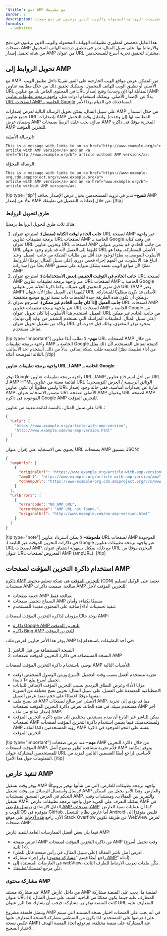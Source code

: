 ```yaml
---
'$title': دمج AMP مع تطبيقك
$order: 2
description: هذا الدليل مخصص لمطوري تطبيقات الهواتف المحمولة والويب الذين يرغبون في دمج صفحات AMP والارتباط بها. على سبيل المثال، تدبر في تطبيق دردشة للهاتف المحمول...
formats:
  - websites
---
```


هذا الدليل مخصص لمطوري تطبيقات الهواتف المحمولة والويب الذين يرغبون في دمج صفحات AMP والارتباط بها. على سبيل المثال، تدبر في تطبيق دردشة للهاتف المحمول من شأنه تحميل إصدار AMP من عنوان URL مشترك لتحقيق تجربة أسرع للمستخدمين.

## تحويل الروابط إلى AMP

مع AMP، من الممكن عرض مواقع الويب الخارجية على الفور تقريبًا داخل تطبيق الويب الأصلي أو تطبيق الويب للهاتف المحمول. ويمكنك تحقيق ذلك من خلال مطابقة عناوين URL في المحتوى الخاص بك مع عناوين URL المقابلة لها (إن وجدت) وفتح إصدار AMP بدلًا عن الإصدار الأصلي. ويمكنك استخدام أدوات مثل، [واجهة برمجة تطبيقات عناوين URL لصفحات AMP الخاصة بـ Google](https://developers.google.com/amp/cache/use-amp-url) لمساعدتك في القيام بهذا الأمر.

على سبيل المثال، يمكن تحويل الرسالة التالية لعرض إصدارات AMP من خلال استبدال جميع عناوين URL بإصدارات AMP المطابقة لها (إن وجدت). ولتقليل وقت التحميل وضمان عرض AMP صالح، يجب عليك الربط بصفحات AMP المخزنة مؤقتًا في ذاكرة AMP للتخزين المؤقت.

الرسالة الأصلية:

```text
This is a message with links to an <a href="http://www.example.org/a">
article with AMP version</a> and an <a href="http://www.example.org/b"> article without AMP version</a>.
```

الرسالة المحوَّلة:

```text
This is a message with links to an <a href="https://www-example-org.cdn.ampproject.org/c/www.example.org/a">
article with AMP version</a> and an <a href="www.example.org/b"> article without AMP version</a>.
```

[tip type="tip"] **تلميح–** تدبر في تزويد المستخدمين بخيار عرض الإصدار بخلاف AMP بدلًا عن إصدار AMP من خلال إعدادات التفضيل في تطبيقك. [/tip]

### طرق لتحويل الروابط

هناك ثلاث طرق لتحويل الروابط برمجيًا:

1. **جانب الخادم لوقت الكتابة (مفضل)**: استرجع عنوان URL لصفحة AMP عبر واجهة برمجة تطبيقات عناوين URL لصفحات AMP الخاصة بـ Google في وقت كتابة عنوان URL وتخزين عناوين URL لصفحات AMP من جانب الخادم. قم بتمرير عنواني URL كليهما إلى العميل لأنه قد يلزم وجود عنوان URL الأصلي للمشاركة. وهذا هو الأسلوب الموصى به نظرًا لوجود عدد أقل من طلبات الشبكة من جانب العميل. وعند اتباع هذا الأسلوب، من المهم إجراء فحص دوري (على سبيل المثال، يوميًا) للروابط بحثًا عن إصدارات AMP نظرًا لأن مواقع الويب تعتمد بشكل متزايد على تنسيق AMP.
2. **جانب الخادم في التوقيت الحقيقي (بعض الاستخدامات)**: استرجع عنوان URL لصفحة AMP عبر واجهة برمجة تطبيقات عناوين URL لصفحات AMP الخاصة بـ Google قبل تمرير المحتوى إلى عميلك. وكما ذكرنا أعلاه، مرر عنواني URL (AMP وغير AMP) كليهما إلى العميل نظرًا لأن عنوان URL الأصلي قد يكون مطلوبًا للمشاركة. ويمكن أن تكون هذه الطريقة جيدة للخدمات ذات نسبة توزيع موسع منخفضة.
3. **جانب العميل (إذا كان جانب الخادم غير ممكن)**: استرجع عنوان URL لصفحات AMP عبر واجهة برمجة تطبيقات عناوين URL لصفحات AMP الخاصة بـ Google من العميل. استخدم هذا الأسلوب إذا كان تحويل عنوان URL من جانب الخادم غير ممكن (على سبيل المثال، لتطبيقات المراسلة التي تستخدم التشفير من نهاية إلى نهاية). وتأكد من تشغيل تحويل عنوان URL بمجرد توفر المحتوى، وذلك قبل حدوث أي تفاعل مستخدم.

[tip type="important"] **مهم–** لا تطلب أبدًا عناوين URL لصفحات AMP من خلال واجهة برمجة تطبيقات AMP الخاصة بـ Google كنتيجة لتفاعل المستخدم لأن ذلك يقلل من أداء تطبيقك نظرًا لتقديمه طلب شبكة إضافي. بدلاً من ذلك، استخدم أحد الأساليب الثلاثة الموضحة أعلاه. [/tip]

#### واجهة برمجة تطبيقات عناوين URL لـ AMP الخاصة بـ Google

توفر Google واجهة برمجة تطبيقات عناوين URL لـAMP من أجل استرجاع عناوين URL لـ AMP HTML لقائمة معينة من عناوين URL ([الوثائق الرسمية](https://developers.google.com/amp/cache/use-amp-url) / [العرض التوضيحي](../../../documentation/examples/documentation/Using_the_AMP_URL_API.html). وليس مطلوبًا أن تكون عناوين URL عبارة عن إصدارات أساسية. ففي حالة وجود إصدار AMP، تتضمن الاستجابة عنوان URL الأصلي لصفحة AMP وعنوان URL لصفحة AMP الموجودة في ذاكرة Google AMP للتخزين المؤقت.

على سبيل المثال، بالنسبة لقائمة معينة من عناوين URL:

```json
{
  "urls": [
    "https://www.example.org/article-with-amp-version",
    "http://www.example.com/no-amp-version.html"
  ]
}
```

يحتوي نص الاستجابة على إقران عنوان URL بصفحات AMP بتنسيق JSON:

```json
{
  "ampUrls": [
    {
      "originalUrl": "https://www.example.org/article-with-amp-version",
      "ampUrl": "https://www.example.org/article-with-amp-version/amp",
      "cdnAmpUrl": "https://www-example-org.cdn.ampproject.org/c/s/www.example.org/article-with-amp-version"
    }
  ],
  "urlErrors": [
    {
      "errorCode": "NO_AMP_URL",
      "errorMessage": "AMP URL not found.",
      "originalUrl": "http://www.example.com/no-amp-version.html"
    }
  ]
}
```

[tip type="note"] **ملحوظة–** لا يمكن استرداد عناوين URL لصفحات AMP الموجودة في ذاكرات التخزين المؤقت غير التابعة لـ Google عبر واجهة برمجة تطبيقات عناوين URL لصفحات AMP. مع ذلك، يمكنك بسهولة اشتقاق عنوان URL المخزن مؤقتًا من عنوان URL المعروض لصفحات AMP (ampURL). [/tip]

## استخدام ذاكرة التخزين المؤقت لصفحات AMP

[ذاكرة AMP للتخزين المؤقت](../../../documentation/guides-and-tutorials/learn/amp-caches-and-cors/how_amp_pages_are_cached.md) هي شبكة تسليم محتوى (CDN) تعتمد على الوكيل لتسليم مستندات AMP صالحة. صممت ذاكرات AMP للتخزين المؤقت لأجل:

- خدمة صفحات AMP صالحة فقط.
- السماح بتحميل صفحات AMP مسبقًا بكفاءة وأمان.
- تنفيذ تحسينات أداء إضافية على المحتوى مفيدة للمستخدم.

يوجد حاليًا مزودان لذاكرة التخزين المؤقت لصفحات AMP:

- [ذاكرة Google AMP للتخزين المؤقت](https://developers.google.com/amp/cache/)
- [ذاكرة Bing AMP للتخزين المؤقت](https://www.bing.com/webmaster/help/bing-amp-cache-bc1c884c)

يوفر هذا الأمر خيارين لعرض ملف AMP في أحد التطبيقات باستخدام إما:

1. النسخة المستضافة من قبل الناشر
2. النسخة المستضافة في ذاكرة التخزين المؤقت لصفحات AMP

نوصي باستخدام ذاكرة التخزين المؤقت لصفحات AMP للأسباب التالية:

- تجربة مستخدم أفضل بسبب وقت التحميل الأسرع وزمن الوصول المنخفض (وقت تحميل أسرع يبلغ >1 ثانية).
- مزايا الأداء وعرض النطاق الترددي بسبب التخزين المؤقت الإضافي للبيانات الاصطناعية المعتمدة على العميل، على سبيل المثال: تخزين نسخ مختلفة من الصورة نفسها مؤقتًا اعتمادًا على حجم منفذ عرض العميل.
- قد يصبح ملف AMP الأصلي غير صالح لصفحات AMP، مما قد يؤدي إلى تجربة مستخدم سيئة. في هذه الحالة، تعرض ذاكرة التخزين المؤقت لصفحات AMP آخر إصدار صالح من ملف AMP.
- يمكن للناشر غير البارع أن يقدم مستندين مختلفين إلى متتبع ذاكرة التخزين المؤقت لصفحات AMP ولمستخدميك. فيما يضمن استخدام ذاكرة التخزين المؤقت لصفحات AMP رؤية المستخدمين دائمًا لملف AMP نفسه على النحو الموجود في ذاكرة التخزين المؤقت.

[tip type="important"] **مهم–** عند عرض صفحات AMP من خلال ذاكرة التخزين المؤقت لصفحات AMP، قدِّم تجربة مشاهدة تُظهر بوضوح أصل AMP وتوفر إمكانية للمستخدمين لمشاركة عنوان URL الأساسي (راجع أيضًا القسمين التاليين لمزيد من المعلومات حول هذا الأمر). [/tip]

## تنفيذ عارض AMP

يوفر وقت تشغيل AMP واجهة برمجة تطبيقات للعارض، التي من شأنها توفير بروتوكلًا لإرسال واستقبال الرسائل بين وقت تشغيل AMP والعارض. وهذا الأمر يجعل من الممكن التحكم في العرض المسبق لمستندات AMP، والتمرير بين المقالات، ومستندات وقت تشغيل AMP. يمكنك التعرف على المزيد حول واجهة برمجة تطبيقات عارض AMP في الدليل الإرشادي [توصيل عارضي AMP بصفحات AMP](https://github.com/ampproject/amphtml/blob/main/extensions/amp-viewer-integration/integrating-viewer-with-amp-doc-guide.md). كما أن عمليات تنفيذ العارض [للويب](https://github.com/ampproject/amp-viewer/blob/master/mobile-web/README.md) و[iOS](https://github.com/ampproject/amp-viewer/tree/master/ios) متوفرة في [GitHub](https://github.com/ampproject/amp-viewer). أما عارض نظام التشغيل Android فليس متوفرًا إلى الآن، راجع [هذه الإجابة](https://stackoverflow.com/questions/44856759/does-we-need-to-change-anything-in-usual-webpage-loader-for-loading-an-amp-acce/44869038#44869038) على موقع Stack Overflow عن طريقة تكوين WebView لعرض صفحات AMP.

فيما يلي بعض أفضل الممارسات العامة لتنفيذ عارض AMP:

- اعرض صفحة AMP من ذاكرة التخزين المؤقت لصفحات AMP (وقت تحميل أسرع >1 ثانية).
- اعرض أصل ناشر المقالة (على سبيل المثال، في رأس صفحة قابل للطي).
- وفِّر إجراء مشاركة (راجع أيضًا قسم "[مشاركة محتوى AMP](#sharing-amp-content)" أدناه).
- في العارضات المستندة إلى webView، مكِّن ملفات تعريف الارتباط للطرف الثالث.
- عيِّن مرجع لمنصتك/تطبيقك.

### مشاركة محتوى AMP <a name="sharing-amp-content"></a>

عند مشاركة مستند AMP من داخل عارض AMP لمنصة ما، يجب على المنصة مشاركة عنوان URL المتعارف عليه حينما يكون ممكنًا من الناحية الفنية. على سبيل المثال، إذا كانت المنصة توفر زر مشاركة، فيجب أن يشارك هذا الزر عنوان URL المتعارف عليه.

وتتمثل فلسفة مشروع AMP في أنه يجب على المنصات اختيار نسخة المستند التي سيتم عرضها على المستخدم. لذا يكون من المنطقي مشاركة النسخة المتعارف عليها (على عكس نسخة AMP) عند المشاركة على منصة مختلفة، ثم توقع اتخاذ المنصة الهدف الاختيار الصحيح.
